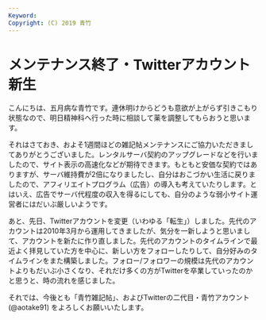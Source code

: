 ```yaml
---
Keyword: 
Copyright: (C) 2019 青竹
---
```


# メンテナンス終了・Twitterアカウント新生

こんにちは、五月病な青竹です。連休明けからどうも意欲が上がらず引きこもり状態なので、明日精神科へ行った時に相談して薬を調整してもらおうと思います。

それはさておき、およそ1週間ほどの雑記帖メンテナンスにご協力いただきましてありがとうございました。レンタルサーバ契約のアップグレードなどを行いましたので、サイト表示の高速化などが期待できます。もともと安価な契約ではありますが、サーバ維持費が2倍になりましたし、自分はおこづかい生活に戻りましたので、アフィリエイトプログラム（広告）の導入も考えていたりします。とはいえ、広告でサーバ代程度の収入を得るにしても、自分のような弱小サイト運営者にはだいぶ厳しいようです。

あと、先日、Twitterアカウントを変更（いわゆる「転生」）しました。先代のアカウントは2010年3月から運用してきましたが、気分を一新しようと思いまして、アカウントを新たに作り直しました。先代のアカウントのタイムラインで最近よく拝見していた方を中心に、新しい方をフォローしたりして、自分好みのタイムラインをまた構築しました。フォロー/フォロワーの規模は先代のアカウントよりもだいぶ小さくなり、それだけ多くの方がTwitterを卒業していったのかと思うと、時の流れを感じました。

それでは、今後とも「青竹雑記帖」、およびTwitterの二代目・青竹アカウント (@aotake91) をよろしくお願いいたします。

